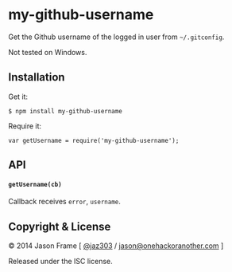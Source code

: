 # my-github-username

Get the Github username of the logged in user from `~/.gitconfig`.

Not tested on Windows.

## Installation

Get it:

	$ npm install my-github-username

Require it:

	var getUsername = require('my-github-username');

## API

#### `getUsername(cb)`

Callback receives `error`, `username`.

## Copyright &amp; License

&copy; 2014 Jason Frame [ [@jaz303](http://twitter.com/jaz303) / [jason@onehackoranother.com](mailto:jason@onehackoranother.com) ]

Released under the ISC license.

